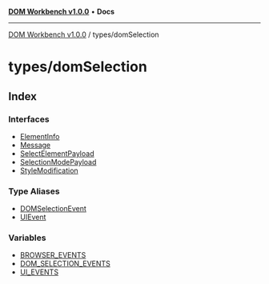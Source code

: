 [**DOM Workbench v1.0.0**](../../README.md) • **Docs**

***

[DOM Workbench v1.0.0](../../modules.md) / types/domSelection

# types/domSelection

## Index

### Interfaces

- [ElementInfo](interfaces/ElementInfo.md)
- [Message](interfaces/Message.md)
- [SelectElementPayload](interfaces/SelectElementPayload.md)
- [SelectionModePayload](interfaces/SelectionModePayload.md)
- [StyleModification](interfaces/StyleModification.md)

### Type Aliases

- [DOMSelectionEvent](type-aliases/DOMSelectionEvent.md)
- [UIEvent](type-aliases/UIEvent.md)

### Variables

- [BROWSER\_EVENTS](variables/BROWSER_EVENTS.md)
- [DOM\_SELECTION\_EVENTS](variables/DOM_SELECTION_EVENTS.md)
- [UI\_EVENTS](variables/UI_EVENTS.md)
